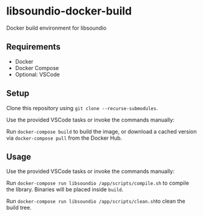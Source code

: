 # libsoundio-docker-build
Docker build environment for libsoundio

## Requirements

- Docker
- Docker Compose
- Optional: VSCode

## Setup

Clone this repository using `git clone --recurse-submodules`.

Use the provided VSCode tasks or invoke the commands manually:

Run `docker-compose build` to build the image, or download a cached version via `docker-compose pull` from the Docker Hub.

## Usage

Use the provided VSCode tasks or invoke the commands manually:

Run `docker-compose run libsoundio /app/scripts/compile.sh` to compile the library. Binaries will be placed inside `build`.

Run `docker-compose run libsoundio /app/scripts/clean.sh`to clean the build tree.